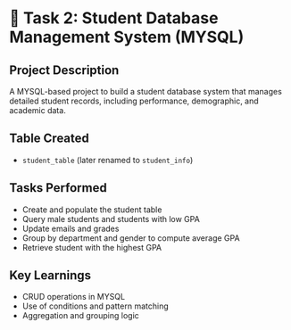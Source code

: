 # 📘 Task 2: Student Database Management System (MYSQL)

## Project Description
A MYSQL-based project to build a student database system that manages detailed student records, including performance, demographic, and academic data.

## Table Created
- `student_table` (later renamed to `student_info`)

## Tasks Performed
- Create and populate the student table
- Query male students and students with low GPA
- Update emails and grades
- Group by department and gender to compute average GPA
- Retrieve student with the highest GPA

## Key Learnings
- CRUD operations in MYSQL
- Use of conditions and pattern matching
- Aggregation and grouping logic
